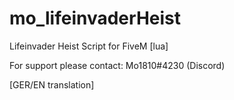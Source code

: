 # mo_lifeinvaderHeist

Lifeinvader Heist Script for FiveM [lua]

For support please contact: Mo1810#4230 (Discord)

[GER/EN translation]
